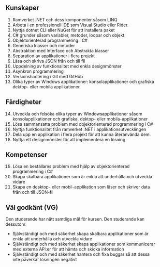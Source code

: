 ## Kunskaper
1. Ramverket .NET och dess komponenter såsom LINQ
2. Arbeta i en professionell IDE som Visual Studio eller Rider.
3. Nyttja dotnet CLI eller NuGet för att installera paket
4. C# grunder såsom variabler, metoder, loopar och objekt
5. Objektorienterad programmering i C#
6. Generiska klasser och metoder
7. Abstraktion med Interface och Abstrakta klasser
8. Separation av applikationer i flera projekt
9. Läsa och skriva JSON från och till fil
10. Uppdelning av funktionalitet med enkla designmönster
11. Asynkron programmering
12. Versionshantering i Git med GitHub
13. Olika typer av Windows applikationer: konsolapplikationer och grafiska dektop- eller
mobila applikationer
## Färdigheter
14. Utveckla och felsöka olika typer av Windowsapplikationer såsom konsolapplikationer
och grafiska, dektop- eller mobila-applikationer
15. Lösa sammansatta problem med objektorienterad programmering i C#
16. Nyttja funktionalitet från ramverket .NET i applikationsutvecklingen
17. Dela upp en applikation i flera projekt för att kunna återanvända dem.
18. Nyttja ett designmönster för att implementera en lösning
## Kompetenser
19. Lösa en beställares problem med hjälp av objektorienterad programmering i C#
20. Skapa skalbara applikationer som är enkla att underhålla och utveckla vidare
21. Skapa en desktop- eller mobil-applikation som läser och skriver data från och till
JSON-fil
## Väl godkänt (VG)
Den studerande har nått samtliga mål för kursen. Den studerande kan dessutom:
* Självständigt och med säkerhet skapa skalbara applikationer som är enkla att
underhålla och utveckla vidare
* Självständigt och med säkerhet skapa applikationer som kommunicerar med externa
API:er för att hämta och skicka information
* Självständigt och med säkerhet hantera och fixa buggar så att dessa inte påverkar
lösningen negativt
